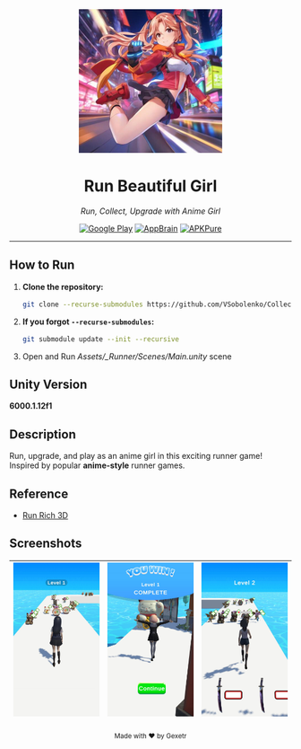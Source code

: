 <div align="center">
  <img src="Assets/_Runner/StaticAssets/Sprites/Icons/game_icon_2.jpg" 
alt="Run Beautiful Girl" width="256"/>

# Run Beautiful Girl  

_Run, Collect, Upgrade with Anime Girl_

[![Google Play](https://img.shields.io/badge/Google_Play-Download-3DDC84?logo=appbrain&logoColor=white)](https://play.google.com/store/apps/details?id=elytopia.world)
[![AppBrain](https://img.shields.io/badge/AppBrain-Download-3DDC84)](https://www.appbrain.com/app/warehouse-keeper-box-world/com.gexetr.girlrunner)
[![APKPure](https://img.shields.io/badge/APKPure-Download-3DDC84)](https://apkpure.com/p/com.gexetr.girlrunner)
</div>

---

## How to Run

1.  **Clone the repository:**
    ```bash
    git clone --recurse-submodules https://github.com/VSobolenko/Collect-and-Run
    ```

2.  **If you forgot `--recurse-submodules`:**
    ```bash
    git submodule update --init --recursive
    ```
3. Open and Run *Assets/_Runner/Scenes/Main.unity* scene

## Unity Version  
**6000.1.12f1**  

## Description  
Run, upgrade, and play as an anime girl in this exciting runner game!  
Inspired by popular **anime-style** runner games.  

## Reference  
- [Run Rich 3D](https://play.google.com/store/apps/details?id=com.ohmgames.richtopoor)  

## Screenshots  
| ![](Content/Screenshots/Image_1.jpg) | ![](Content/Screenshots/Image_2.jpg) | ![](Content/Screenshots/Image_3.jpg) |  
|---|---|---|  

<div align="center">
  <sub>Made with ❤️ by Gexetr</sub>
</div>
